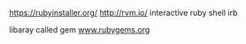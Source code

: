 https://rubyinstaller.org/
http://rvm.io/
interactive ruby shell     irb


libaray called gem
www.rubygems.org
